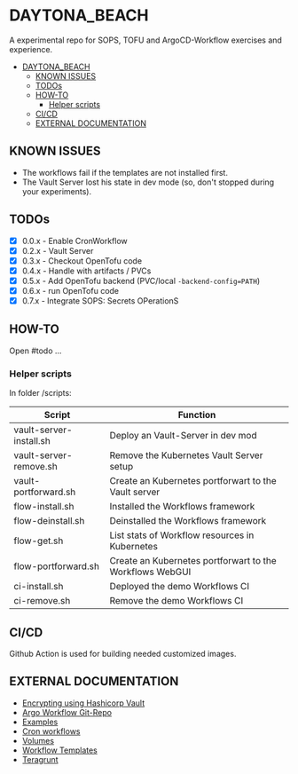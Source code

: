 DAYTONA_BEACH
=============

A experimental repo for SOPS, TOFU and ArgoCD-Workflow exercises and experience.

- [DAYTONA\_BEACH](#daytona_beach)
	- [KNOWN ISSUES](#known-issues)
	- [TODOs](#todos)
	- [HOW-TO](#how-to)
		- [Helper scripts](#helper-scripts)
	- [CI/CD](#cicd)
	- [EXTERNAL DOCUMENTATION](#external-documentation)


KNOWN ISSUES
------------

- The workflows fail if the templates are not installed first.
- The Vault Server lost his state in dev mode (so, don't stopped during your experiments).


TODOs
-----

- [X] 0.0.x - Enable CronWorkflow
- [X] 0.2.x - Vault Server
- [X] 0.3.x - Checkout OpenTofu code
- [X] 0.4.x - Handle with artifacts / PVCs
- [X] 0.5.x - Add OpenTofu backend (PVC/local `-backend-config=PATH`)
- [X] 0.6.x - run OpenTofu code
- [X] 0.7.x - Integrate SOPS: Secrets OPerationS

HOW-TO
------

Open #todo ...

### Helper scripts

In folder /scripts:

| Script                  | Function                                                 |
|-------------------------|----------------------------------------------------------|
| vault-server-install.sh | Deploy an Vault-Server in dev mod                        |
| vault-server-remove.sh  | Remove the Kubernetes Vault Server setup                 |
| vault-portforward.sh    | Create an Kubernetes portforwart to the Vault server     |
| flow-install.sh         | Installed the Workflows framework                        |
| flow-deinstall.sh       | Deinstalled the Workflows framework                      |
| flow-get.sh             | List stats of Workflow resources in Kubernetes           |
| flow-portforward.sh     | Create an Kubernetes portforwart to the Workflows WebGUI |
| ci-install.sh           | Deployed the demo Workflows CI                           |
| ci-remove.sh            | Remove the demo Workflows CI                             |

CI/CD
-----

Github Action is used for building needed customized images.


EXTERNAL DOCUMENTATION
----------------------

* [Encrypting using Hashicorp Vault](https://github.com/getsops/sops?tab=readme-ov-file#encrypting-using-hashicorp-vault)
* [Argo Workflow Git-Repo](https://github.com/argoproj/argo-workflows?tab=readme-ov-file)
* [Examples](https://github.com/argoproj/argo-workflows/tree/main/examples)
* [Cron workflows](https://argo-workflows.readthedocs.io/en/latest/cron-workflows/)
* [Volumes](https://argo-workflows.readthedocs.io/en/latest/walk-through/volumes/)
* [Workflow Templates](https://argo-workflows.readthedocs.io/en/latest/workflow-templates/)
* [Teragrunt](https://terragrunt.gruntwork.io/)
